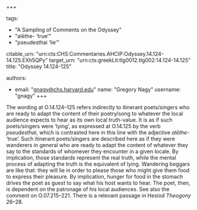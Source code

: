 +++

tags:
- "A Sampling of Comments on the Odyssey"
- "alēthe- ‘true’"
- "pseudesthai ‘lie’"

citable_urn: "urn:cts:CHS:Commentaries.AHCIP:Odyssey.14.124-14.125.EXh5QPy"
target_urn: "urn:cts:greekLit:tlg0012.tlg002:14.124-14.125"
title: "Odyssey 14.124-125"

authors:
- email: "gnagy@chs.harvard.edu"
  name: "Gregory Nagy"
  username: "gnagy"
+++

<p>The wording at O.14.124–125 refers indirectly to itinerant poets/singers who are ready to adapt the content of their poetry/song to whatever the local audience expects to hear as its own local truth-value. It is as if such poets/singers were ‘lying’, as expressed at O.14.125 by the verb <em>pseudesthai</em>, which is contrasted here in this line with the adjective <em>alēthe</em>- ‘true’. Such itinerant poets/singers are described here as if they were wanderers in general who are ready to adapt the content of whatever they say to the standards of whomever they encounter in a given locale. By implication, those standards represent the real truth, while the mental process of adapting the truth is the equivalent of lying. Wandering beggars are like that: they will lie in order to please those who might give them food to express their pleasure. By implication, hunger for food in the stomach drives the poet as guest to say what his host wants to hear. The poet, then, is dependent on the patronage of his local audiences. See also the comment on O.07.215–221. There is a relevant passage in Hesiod <em>Theogony</em> 26–28.   </p>